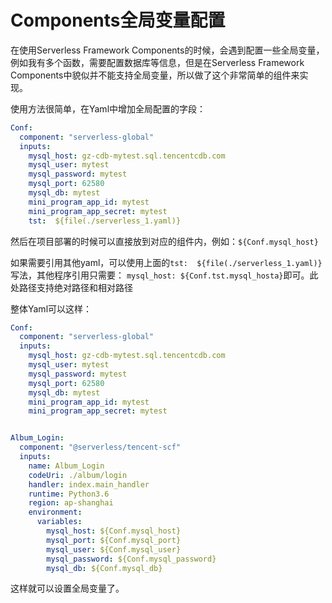 # Components全局变量配置

在使用Serverless Framework Components的时候，会遇到配置一些全局变量，例如我有多个函数，需要配置数据库等信息，但是在Serverless Framework Components中貌似并不能支持全局变量，所以做了这个非常简单的组件来实现。

使用方法很简单，在Yaml中增加全局配置的字段：

```yaml
Conf:
  component: "serverless-global"
  inputs:
    mysql_host: gz-cdb-mytest.sql.tencentcdb.com
    mysql_user: mytest
    mysql_password: mytest
    mysql_port: 62580
    mysql_db: mytest
    mini_program_app_id: mytest
    mini_program_app_secret: mytest
    tst:  ${file(./serverless_1.yaml)}
```

然后在项目部署的时候可以直接放到对应的组件内，例如：`${Conf.mysql_host}`

如果需要引用其他yaml，可以使用上面的`tst:  ${file(./serverless_1.yaml)}`写法，其他程序引用只需要：
`mysql_host: ${Conf.tst.mysql_hosta}`即可。此处路径支持绝对路径和相对路径

整体Yaml可以这样：

```yaml
Conf:
  component: "serverless-global"
  inputs:
    mysql_host: gz-cdb-mytest.sql.tencentcdb.com
    mysql_user: mytest
    mysql_password: mytest
    mysql_port: 62580
    mysql_db: mytest
    mini_program_app_id: mytest
    mini_program_app_secret: mytest


Album_Login:
  component: "@serverless/tencent-scf"
  inputs:
    name: Album_Login
    codeUri: ./album/login
    handler: index.main_handler
    runtime: Python3.6
    region: ap-shanghai
    environment:
      variables:
        mysql_host: ${Conf.mysql_host}
        mysql_port: ${Conf.mysql_port}
        mysql_user: ${Conf.mysql_user}
        mysql_password: ${Conf.mysql_password}
        mysql_db: ${Conf.mysql_db}
```

这样就可以设置全局变量了。
